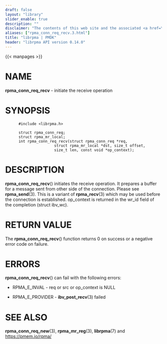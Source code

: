 ```yaml
---
draft: false
layout: "library"
slider_enable: true
description: ""
disclaimer: "The contents of this web site and the associated <a href=\"https://github.com/pmem\">GitHub repositories</a> are BSD-licensed open source."
aliases: ["rpma_conn_req_recv.3.html"]
title: "librpma | PMDK"
header: "librpma API version 0.14.0"
---
```

{{< manpages >}}

[comment]: <> (SPDX-License-Identifier: BSD-3-Clause)
[comment]: <> (Copyright 2020-2022, Intel Corporation)

NAME
====

**rpma\_conn\_req\_recv** - initiate the receive operation

SYNOPSIS
========

          #include <librpma.h>

          struct rpma_conn_req;
          struct rpma_mr_local;
          int rpma_conn_req_recv(struct rpma_conn_req *req,
                          struct rpma_mr_local *dst, size_t offset,
                          size_t len, const void *op_context);

DESCRIPTION
===========

**rpma\_conn\_req\_recv**() initiates the receive operation. It prepares
a buffer for a message sent from other side of the connection. Please
see **rpma\_send**(3). This is a variant of **rpma\_recv**(3) which may
be used before the connection is established. op\_context is returned in
the wr\_id field of the completion (struct ibv\_wc).

RETURN VALUE
============

The **rpma\_conn\_req\_recv**() function returns 0 on success or a
negative error code on failure.

ERRORS
======

**rpma\_conn\_req\_recv**() can fail with the following errors:

-   RPMA\_E\_INVAL - req or src or op\_context is NULL

-   RPMA\_E\_PROVIDER - **ibv\_post\_recv**(3) failed

SEE ALSO
========

**rpma\_conn\_req\_new**(3), **rpma\_mr\_reg**(3), **librpma**(7) and
https://pmem.io/rpma/

